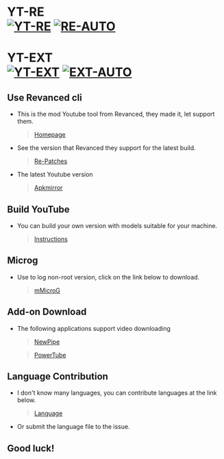 
# YT-RE <br/>[![YT-RE](https://github.com/Zelooooo/AT-YT/actions/workflows/Install.yml/badge.svg)](https://github.com/Zelooooo/AT-YT/actions/workflows/Install.yml) [![RE-AUTO](https://github.com/Zelooooo/AT-YT/actions/workflows/Auto.yml/badge.svg)](https://github.com/Zelooooo/AT-YT/actions/workflows/Auto.yml)

# YT-EXT <br/>[![YT-EXT](https://github.com/Zelooooo/AT-YT/actions/workflows/XInstall.yml/badge.svg)](https://github.com/Zelooooo/AT-YT/actions/workflows/XInstall.yml) [![EXT-AUTO](https://github.com/Zelooooo/AT-YT/actions/workflows/XAuto.yml/badge.svg)](https://github.com/Zelooooo/AT-YT/actions/workflows/XAuto.yml)

**Use Revanced cli**
---

- This is the mod Youtube tool from Revanced, they made it, let support them.

   > [Homepage](https://github.com/revanced)

- See the version that Revanced they support for the latest build.

   > [Re-Patches](https://github.com/revanced/revanced-patches)

- The latest Youtube version

   > [Apkmirror](https://www.apkmirror.com/apk/google-inc/youtube/)

**Build YouTube**
---

- You can build your own version with models suitable for your machine. 

   > [Instructions](https://github.com/kakathic/YT-AT/blob/Vip/.github/Tools/Auto.md)

**Microg**
---

- Use to log non-root version, click on the link below to download.

   > [mMicroG](https://github.com/inotia00/mMicroG/releases)

**Add-on Download**
---

- The following applications support video downloading

   > [NewPipe](https://newpipe.net)

   > [PowerTube](https://github.com/razar-dev/PowerTube)

**Language Contribution**
---

- I don't know many languages, you can contribute languages ​​at the link below.

   > [Language](https://github.com/kakathic/YT-AT/tree/Vip/.github/Language)

- Or submit the language file to the issue.

**Good luck!**
---
